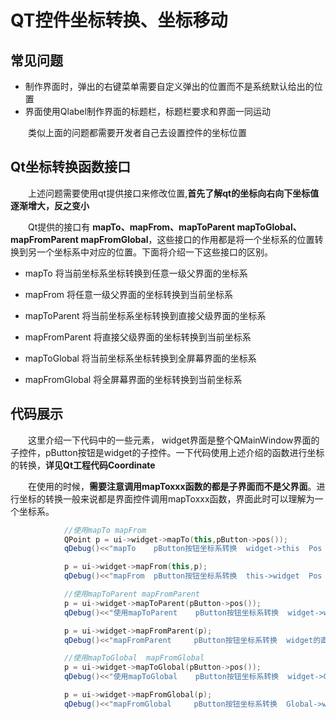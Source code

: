 # QT控件坐标转换、坐标移动

## 常见问题

* 制作界面时，弹出的右键菜单需要自定义弹出的位置而不是系统默认给出的位置
* 界面使用Qlabel制作界面的标题栏，标题栏要求和界面一同运动

&emsp;&emsp;类似上面的问题都需要开发者自己去设置控件的坐标位置

## Qt坐标转换函数接口

&emsp;&emsp;上述问题需要使用qt提供接口来修改位置,**首先了解qt的坐标向右向下坐标值逐渐增大，反之变小**    

&emsp;&emsp;Qt提供的接口有 **mapTo、mapFrom、mapToParent   mapToGlobal、mapFromParent   mapFromGlobal**，这些接口的作用都是将一个坐标系的位置转换到另一个坐标系中对应的位置。下面将介绍一下这些接口的区别。


* mapTo         将当前坐标系坐标转换到任意一级父界面的坐标系
  
* mapFrom       将任意一级父界面的坐标转换到当前坐标系
  
* mapToParent   将当前坐标系坐标转换到直接父级界面的坐标系
  
* mapFromParent 将直接父级界面的坐标转换到当前坐标系
  
* mapToGlobal   将当前坐标系坐标转换到全屏幕界面的坐标系
  
* mapFromGlobal 将全屏幕界面的坐标转换到当前坐标系


## 代码展示
&emsp;&emsp;这里介绍一下代码中的一些元素， widget界面是整个QMainWindow界面的子控件，pButton按钮是widget的子控件。一下代码使用上述介绍的函数进行坐标的转换，**详见Qt工程代码Coordinate**  

&emsp;&emsp;在使用的时候，**需要注意调用mapToxxx函数的都是子界面而不是父界面**。进行坐标的转换一般来说都是界面控件调用mapToxxx函数，界面此时可以理解为一个坐标系。


``` C++
            //使用mapTo mapFrom
            QPoint p = ui->widget->mapTo(this,pButton->pos());
            qDebug()<<"mapTo    pButton按钮坐标系转换  widget->this  Pos = "<<p;

            p = ui->widget->mapFrom(this,p);
            qDebug()<<"mapFrom  pButton按钮坐标系转换  this->widget  Pos = "<<p;

            //使用mapToParent mapFromParent
            p = ui->widget->mapToParent(pButton->pos());
            qDebug()<<"使用mapToParent    pButton按钮坐标系转换  widget->widget的直接父级窗口  Pos = "<<p;

            p = ui->widget->mapFromParent(p);
            qDebug()<<"mapFromParent     pButton按钮坐标系转换  widget的直接父级窗口->widget  Pos = "<<p;

            //使用mapToGlobal  mapFromGlobal
            p = ui->widget->mapToGlobal(pButton->pos());
            qDebug()<<"使用mapToGlobal    pButton按钮坐标系转换  widget->Global  Pos = "<<p;

            p = ui->widget->mapFromGlobal(p);
            qDebug()<<"mapFromGlobal     pButton按钮坐标系转换  Global->widget  Pos = "<<p;
```

